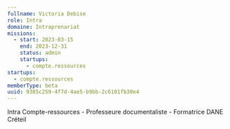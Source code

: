 ```yaml
---
fullname: Victoria Debise
role: Intra
domaine: Intraprenariat
missions:
  - start: 2023-03-15
    end: 2023-12-31
    status: admin
    startups:
      - compte.ressources
startups:
  - compte.ressources
memberType: beta
uuid: 9385c259-4f7d-4ae5-b9bb-2c6101fb30e4
---
```

Intra Compte-ressources - Professeure documentaliste - Formatrice DANE Créteil